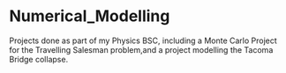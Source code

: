 # Numerical_Modelling
Projects done as part of my Physics BSC, including a Monte Carlo Project for the Travelling Salesman problem,and a project modelling the Tacoma Bridge collapse.
